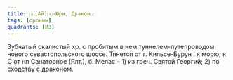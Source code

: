 ```yaml
---
title: ⒜[Ай]⒯-Юри, Дракон⒵
tags: [ороним]
quadrants: [И3]
---
```


Зубчатый скалистый хр. с пробитым в нем туннелем-путепроводом нового
севастопольского шоссе. Тянется от г. Кильсе-Бурун I к морю; к С от нп
Санаторное (Ялт.), б. Мелас – 1) из греч. Святой Георгий; 2) по сходству с
драконом.
